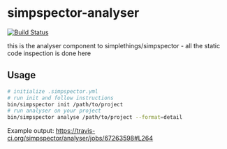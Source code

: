 # simpspector-analyser

[![Build Status](https://travis-ci.org/simpspector/analyser.svg?branch=master)](https://travis-ci.org/simpspector/analyser)

this is the analyser component to simplethings/simpspector - all the static code inspection is done here

## Usage

``` bash
# initialize .simpspector.yml
# run init and follow instructions
bin/simpspector init /path/to/project
# run analyser on your project
bin/simpspector analyse /path/to/project --format=detail
```

Example output: https://travis-ci.org/simpspector/analyser/jobs/67263598#L264

